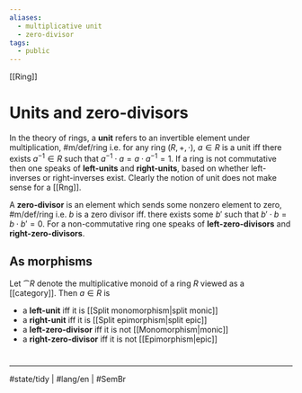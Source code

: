 ```yaml
---
aliases:
  - multiplicative unit
  - zero-divisor
tags:
  - public
---
```

[[Ring]]
# Units and zero-divisors

In the theory of rings, a **unit** refers to an invertible element under multiplication, #m/def/ring 
i.e. for any ring $(R, +, \cdot)$,
$a \in R$ is a unit iff there exists $a^{-1} \in R$ such that $a^{-1} \cdot a = a \cdot a^{-1} = 1$. 
If a ring is not commutative
then one speaks of **left-units** and **right-units**,
based on whether left-inverses or right-inverses exist. Clearly the notion of unit does not make sense for a [[Rng]].

A **zero-divisor** is an element which sends some nonzero element to zero, #m/def/ring 
i.e. $b$ is a zero divisor iff. there exists some $b'$ such that $b' \cdot b = b \cdot b' = 0$.
For a non-commutative ring one speaks of **left-zero-divisors** and **right-zero-divisors**.

## As morphisms

Let $\cat{R}$ denote the multiplicative monoid of a ring $R$ viewed as a [[category]].
Then $a \in R$ is

- a **left-unit** iff it is [[Split monomorphism|split monic]]
- a **right-unit** iff it is [[Split epimorphism|split epic]]
- a **left-zero-divisor** iff it is not [[Monomorphism|monic]]
- a **right-zero-divisor** iff it is not [[Epimorphism|epic]]

#
---
#state/tidy | #lang/en | #SemBr
